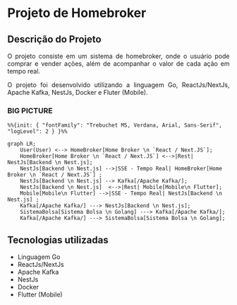 # Projeto de Homebroker

## Descrição do Projeto

<p align="justify">O projeto consiste em um sistema de homebroker, onde o usuário pode comprar e vender ações, além de acompanhar o valor de cada ação em tempo real.</p>

<p align="justify">O projeto foi desenvolvido utilizando a linguagem Go, ReactJs/NextJs, Apache Kafka, NestJs, Docker e Fluter (Mobile).</p>

### BIG PICTURE

```mermaid
%%{init: { "fontFamily": "Trebuchet MS, Verdana, Arial, Sans-Serif", "logLevel": 2 } }%%

graph LR;
    User(User) <--> HomeBroker[Home Broker \n `React / Next.JS`];
    HomeBroker[Home Broker \n `React / Next.JS`] <-->|Rest| NestJs[Backend \n Nest.js];
    NestJs[Backend \n Nest.js] -->|SSE - Tempo Real| HomeBroker[Home Broker \n `React / Next.JS`] ;
    NestJs[Backend \n Nest.js] --> Kafka[/Apache Kafka/];
    NestJs[Backend \n Nest.js]  <-->|Rest| Mobile[Mobile\n Flutter];
    Mobile[Mobile\n Flutter] -->|SSE - Tempo Real| NestJs[Backend \n Nest.js] ;
    Kafka[/Apache Kafka/] ---> NestJs[Backend \n Nest.js];
    SistemaBolsa[Sistema Bolsa \n Golang] ---> Kafka[/Apache Kafka/];
    Kafka[/Apache Kafka/] ---> SistemaBolsa[Sistema Bolsa \n Golang];

```

## Tecnologias utilizadas

- Linguagem Go
- ReactJs/NextJs
- Apache Kafka
- NestJs
- Docker
- Flutter (Mobile)
